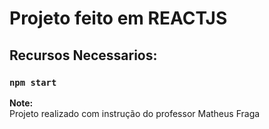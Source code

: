 # Projeto feito em REACTJS

## Recursos Necessarios:

### `npm start`

**Note:**
</br>
Projeto realizado com instrução do professor Matheus Fraga

